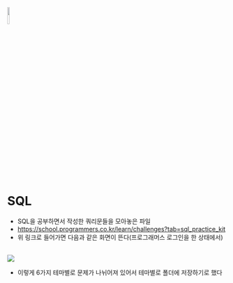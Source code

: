 <img src="https://user-images.githubusercontent.com/81700507/230723439-ad3e0e22-00ac-4e6e-8f22-9959f8243714.png" style="width:10%">

# SQL
- SQL을 공부하면서 작성한 쿼리문들을 모아놓은 파일
- https://school.programmers.co.kr/learn/challenges?tab=sql_practice_kit
- 위 링크로 들어가면 다음과 같은 화면이 뜬다(프로그래머스 로그인을 한 상태에서)
<br>
<img src = "https://user-images.githubusercontent.com/81700507/229082071-21027bf8-43dc-4537-a845-5a156ed22b15.png">

- 이렇게 6가지 테마별로 문제가 나뉘어져 있어서 테마별로 폴더에 저장하기로 했다

